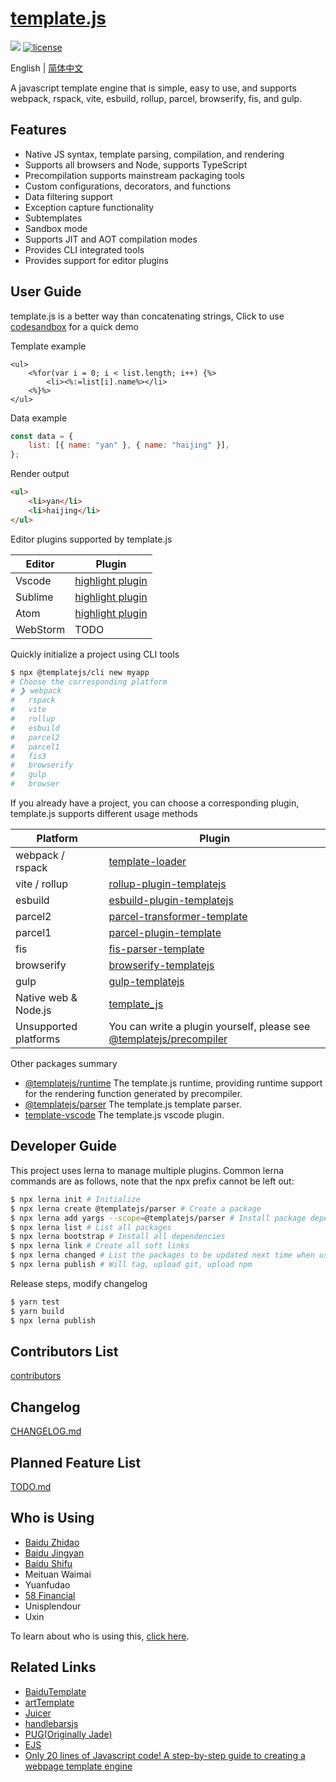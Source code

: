 # [template.js](https://github.com/yanhaijing/template.js)

[![](https://img.shields.io/badge/Powered%20by-jslib%20base-brightgreen.svg)](https://github.com/yanhaijing/jslib-base)
[![license](https://img.shields.io/badge/license-MIT-blue.svg)](https://github.com/yanhaijing/template.js/blob/master/LICENSE)

English | [简体中文](./README.zh-CN.md)

A javascript template engine that is simple, easy to use, and supports webpack, rspack, vite, esbuild, rollup, parcel, browserify, fis, and gulp.

## Features

-   Native JS syntax, template parsing, compilation, and rendering
-   Supports all browsers and Node, supports TypeScript
-   Precompilation supports mainstream packaging tools
-   Custom configurations, decorators, and functions
-   Data filtering support
-   Exception capture functionality
-   Subtemplates
-   Sandbox mode
-   Supports JIT and AOT compilation modes
-   Provides CLI integrated tools
-   Provides support for editor plugins

## User Guide

template.js is a better way than concatenating strings, Click to use [codesandbox](https://codesandbox.io/s/template-js-demo-6xgjxw?file=/src/index.mjs) for a quick demo

Template example

```
<ul>
    <%for(var i = 0; i < list.length; i++) {%>
        <li><%:=list[i].name%></li>
    <%}%>
</ul>
```

Data example

```js
const data = {
    list: [{ name: "yan" }, { name: "haijing" }],
};
```

Render output

```html
<ul>
    <li>yan</li>
    <li>haijing</li>
</ul>
```

Editor plugins supported by template.js

| Editor   | Plugin                                                                                      |
| -------- | ----------------------------------------------------------------------------------------- |
| Vscode   | [highlight plugin](https://marketplace.visualstudio.com/items?itemName=yanhaijing1234.templatejs) |
| Sublime  | [highlight plugin](https://packagecontrol.io/packages/templatejs)                                 |
| Atom     | [highlight plugin](https://atom.io/packages/language-templatejs)                                  |
| WebStorm | TODO                                                                                      |

Quickly initialize a project using CLI tools

```bash
$ npx @templatejs/cli new myapp
# Choose the corresponding platform
# ❯ webpack
#   rspack
#   vite
#   rollup
#   esbuild
#   parcel2
#   parcel1
#   fis3
#   browserify
#   gulp
#   browser
```

If you already have a project, you can choose a corresponding plugin, template.js supports different usage methods

| Platform             | Plugin                                                                                                                             |
| ---------------- | -------------------------------------------------------------------------------------------------------------------------------- |
| webpack / rspack | [template-loader](https://github.com/yanhaijing/template.js/blob/master/packages/template-loader)                                |
| vite / rollup    | [rollup-plugin-templatejs](https://github.com/yanhaijing/template.js/blob/master/packages/rollup-plugin-templatejs)              |
| esbuild          | [esbuild-plugin-templatejs](https://github.com/yanhaijing/template.js/blob/master/packages/esbuild-plugin-templatejs)            |
| parcel2           | [parcel-transformer-template](https://github.com/yanhaijing/template.js/blob/master/packages/parcel-transformer-template)                  |
| parcel1          | [parcel-plugin-template](https://github.com/yanhaijing/template.js/blob/master/packages/parcel-plugin-template)                  |
| fis              | [fis-parser-template](https://github.com/yanhaijing/template.js/blob/master/packages/fis-parser-template)                        |
| browserify       | [browserify-templatejs](https://github.com/yanhaijing/template.js/blob/master/packages/browserify-templatejs)                    |
| gulp             | [gulp-templatejs](https://github.com/yanhaijing/template.js/blob/master/packages/gulp-templatejs)                                |
| Native web & Node.js | [template_js](https://github.com/yanhaijing/template.js/blob/master/packages/template)                                           |
| Unsupported platforms     | You can write a plugin yourself, please see [@templatejs/precompiler](https://github.com/yanhaijing/template.js/blob/master/packages/precompiler) |

Other packages summary

-   [@templatejs/runtime](https://github.com/yanhaijing/template.js/blob/master/packages/runtime) The template.js runtime, providing runtime support for the rendering function generated by precompiler.
-   [@templatejs/parser](https://github.com/yanhaijing/template.js/blob/master/packages/parser) The template.js template parser.
-   [template-vscode](https://github.com/yanhaijing/template-vscode) The template.js vscode plugin.

## Developer Guide

This project uses lerna to manage multiple plugins. Common lerna commands are as follows, note that the npx prefix cannot be left out:

```bash
$ npx lerna init # Initialize
$ npx lerna create @templatejs/parser # Create a package
$ npx lerna add yargs --scope=@templatejs/parser # Install package dependencies
$ npx lerna list # List all packages
$ npx lerna bootstrap # Install all dependencies
$ npx lerna link # Create all soft links
$ npx lerna changed # List the packages to be updated next time when using lerna publish
$ npx lerna publish # Will tag, upload git, upload npm
```

Release steps, modify changelog

```bash
$ yarn test
$ yarn build
$ npx lerna publish
```

## Contributors List

[contributors](https://github.com/yanhaijing/template.js/graphs/contributors)

## Changelog

[CHANGELOG.md](https://github.com/yanhaijing/template.js/blob/master/CHANGELOG.md)

## Planned Feature List

[TODO.md](https://github.com/yanhaijing/template.js/blob/master/TODO.md)

## Who is Using

-   [Baidu Zhidao](http://zhidao.baidu.com/)
-   [Baidu Jingyan](http://jingyan.baidu.com/)
-   [Baidu Shifu](http://shifu.baidu.com/)
-   Meituan Waimai
-   Yuanfudao
-   [58 Financial](https://npm.taobao.org/package/jr58)
-   Unisplendour
-   Uxin

To learn about who is using this, [click here](https://github.com/yanhaijing/template.js/issues/6).

## Related Links

-   [BaiduTemplate](http://tangram.baidu.com/BaiduTemplate/)
-   [artTemplate](https://github.com/aui/artTemplate/)
-   [Juicer](https://github.com/PaulGuo/Juicer)
-   [handlebarsjs](http://handlebarsjs.com/)
-   [PUG(Originally Jade)](https://pugjs.org/api/getting-started.html)
-   [EJS](https://ejs.co/)
-   [Only 20 lines of Javascript code! A step-by-step guide to creating a webpage template engine](https://juejin.im/entry/56258da860b294bcf7955883)
